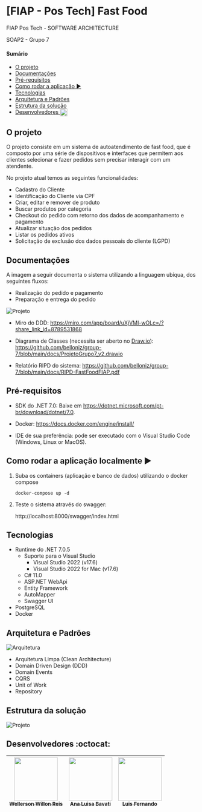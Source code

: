 # [FIAP - Pos Tech] Fast Food

FIAP Pos Tech - SOFTWARE ARCHITECTURE

SOAP2 - Grupo 7

#### Sumário
   * [O projeto](#o-projeto)
   * [Documentações](#documentações)
   * [Pré-requisitos](#pré-requisitos)
   * [Como rodar a aplicação <g-emoji class="g-emoji" alias="arrow_forward" fallback-src="https://github.githubassets.com/images/icons/emoji/unicode/25b6.png">▶️</g-emoji>](#como-rodar-a-aplicação-️)
   * [Tecnologias](#tecnologias)
   * [Arquitetura e Padrões](#arquitetura-e-padrões)
   * [Estrutura da solução](#estrutura-da-solução)
   * [Desenvolvedores <img class="emoji" title=":octocat:" alt=":octocat:" src="https://github.githubassets.com/images/icons/emoji/octocat.png" height="20" width="20" align="absmiddle">](#desenvolvedores-octocat)

## O projeto

O projeto consiste em um sistema de autoatendimento de fast food, que é composto por uma série de dispositivos e interfaces que permitem aos clientes selecionar e fazer pedidos sem precisar interagir com um atendente. 

No projeto atual temos as seguintes funcionalidades:
- Cadastro do Cliente
- Identificação do Cliente via CPF
- Criar, editar e remover de produto
- Buscar produtos por categoria
- Checkout do pedido com retorno dos dados de acompanhamento e pagamento
- Atualizar situação dos pedidos
- Listar os pedidos ativos
- Solicitação de exclusão dos dados pessoais do cliente (LGPD)

## Documentações

A imagem a seguir documenta o sistema utilizando a linguagem ubíqua, dos seguintes fluxos:
- Realização do pedido e pagamento
- Preparação e entrega do pedido

![Projeto](./docs/DDD.png)


- Miro do DDD: https://miro.com/app/board/uXjVMI-wOLc=/?share_link_id=8789531868

- Diagrama de Classes (necessita ser aberto no [Draw.io](https://www.drawio.com/)): https://github.com/belloniz/group-7/blob/main/docs/ProjetoGrupo7_v2.drawio

- Relatório RIPD do sistema: https://github.com/belloniz/group-7/blob/main/docs/RIPD-FastFoodFIAP.pdf

## Pré-requisitos

- SDK do .NET 7.0: Baixe em https://dotnet.microsoft.com/pt-br/download/dotnet/7.0.
- Docker: https://docs.docker.com/engine/install/

- IDE de sua preferência: pode ser executado com o Visual Studio Code (Windows, Linux or MacOS).


## Como rodar a aplicação localmente ▶️

1. Suba os containers (aplicação e banco de dados) utilizando o docker compose

   `docker-compose up -d`

2. Teste o sistema através do swagger:

   http://localhost:8000/swagger/index.html

## Tecnologias

- Runtime do .NET 7.0.5
    - Suporte para o Visual Studio
        - Visual Studio 2022 (v17.6)
        - Visual Studio 2022 for Mac (v17.6)
    - C# 11.0
    - ASP.NET WebApi
    - Entity Framework
    - AutoMapper
    - Swagger UI
- PostgreSQL 
- Docker

## Arquitetura e Padrões

![Arquitetura](./docs/CleanArchitecture.png)

- Arquitetura Limpa (Clean Architecture)
- Domain Driven Design (DDD)
- Domain Events
- CQRS
- Unit of Work
- Repository

## Estrutura da solução

![Projeto](./docs/Projeto.png) 


## Desenvolvedores :octocat:

| [<img src="https://avatars.githubusercontent.com/u/62022498?v=4" width=115><br><sub>Wellerson Willon Reis</sub>](https://github.com/brwillon) | [<img src="https://avatars.githubusercontent.com/u/15663232?v=4" width=115><br><sub>Ana Luisa Bavati</sub>](https://github.com/analuisabavati) |  [<img src="https://avatars.githubusercontent.com/u/67171626?v=4" width=115><br><sub>Luis Fernando</sub>](https://github.com/luisfernandodass) |
| :---: | :---: | :---:
